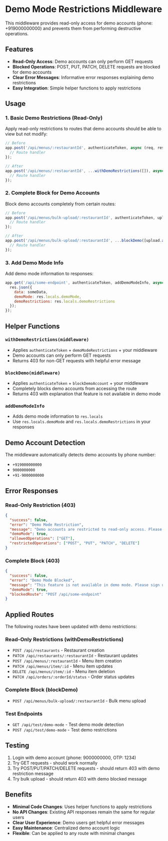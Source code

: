 # Demo Mode Restrictions Middleware

This middleware provides read-only access for demo accounts (phone: +919000000000) and prevents them from performing destructive operations.

## Features

- **Read-Only Access**: Demo accounts can only perform GET requests
- **Blocked Operations**: POST, PUT, PATCH, DELETE requests are blocked for demo accounts
- **Clear Error Messages**: Informative error responses explaining demo restrictions
- **Easy Integration**: Simple helper functions to apply restrictions

## Usage

### 1. Basic Demo Restrictions (Read-Only)

Apply read-only restrictions to routes that demo accounts should be able to view but not modify:

```javascript
// Before
app.post('/api/menus/:restaurantId', authenticateToken, async (req, res) => {
  // Route handler
});

// After
app.post('/api/menus/:restaurantId', ...withDemoRestrictions([]), async (req, res) => {
  // Route handler
});
```

### 2. Complete Block for Demo Accounts

Block demo accounts completely from certain routes:

```javascript
// Before
app.post('/api/menus/bulk-upload/:restaurantId', authenticateToken, upload.array('files'), async (req, res) => {
  // Route handler
});

// After
app.post('/api/menus/bulk-upload/:restaurantId', ...blockDemo([upload.array('files')]), async (req, res) => {
  // Route handler
});
```

### 3. Add Demo Mode Info

Add demo mode information to responses:

```javascript
app.get('/api/some-endpoint', authenticateToken, addDemoModeInfo, async (req, res) => {
  res.json({
    data: someData,
    demoMode: res.locals.demoMode,
    demoRestrictions: res.locals.demoRestrictions
  });
});
```

## Helper Functions

### `withDemoRestrictions(middleware)`
- Applies `authenticateToken` + `demoModeRestrictions` + your middleware
- Demo accounts can only perform GET requests
- Returns 403 for non-GET requests with helpful error message

### `blockDemo(middleware)`
- Applies `authenticateToken` + `blockDemoAccount` + your middleware
- Completely blocks demo accounts from accessing the route
- Returns 403 with explanation that feature is not available in demo mode

### `addDemoModeInfo`
- Adds demo mode information to `res.locals`
- Use `res.locals.demoMode` and `res.locals.demoRestrictions` in your responses

## Demo Account Detection

The middleware automatically detects demo accounts by phone number:
- `+919000000000`
- `9000000000`
- `+91-9000000000`

## Error Responses

### Read-Only Restriction (403)
```json
{
  "success": false,
  "error": "Demo Mode Restriction",
  "message": "Demo accounts are restricted to read-only access. Please sign up for a full account to perform this action.",
  "demoMode": true,
  "allowedOperations": ["GET"],
  "restrictedOperations": ["POST", "PUT", "PATCH", "DELETE"]
}
```

### Complete Block (403)
```json
{
  "success": false,
  "error": "Demo Mode Blocked",
  "message": "This feature is not available in demo mode. Please sign up for a full account.",
  "demoMode": true,
  "blockedRoute": "POST /api/some-endpoint"
}
```

## Applied Routes

The following routes have been updated with demo restrictions:

### Read-Only Restrictions (withDemoRestrictions)
- `POST /api/restaurants` - Restaurant creation
- `PATCH /api/restaurants/:restaurantId` - Restaurant updates
- `POST /api/menus/:restaurantId` - Menu item creation
- `PATCH /api/menus/item/:id` - Menu item updates
- `DELETE /api/menus/item/:id` - Menu item deletion
- `PATCH /api/orders/:orderId/status` - Order status updates

### Complete Block (blockDemo)
- `POST /api/menus/bulk-upload/:restaurantId` - Bulk menu upload

### Test Endpoints
- `GET /api/test/demo-mode` - Test demo mode detection
- `POST /api/test/demo-mode` - Test demo restrictions

## Testing

1. Login with demo account (phone: 9000000000, OTP: 1234)
2. Try GET requests - should work normally
3. Try POST/PUT/PATCH/DELETE requests - should return 403 with demo restriction message
4. Try bulk upload - should return 403 with demo blocked message

## Benefits

- **Minimal Code Changes**: Uses helper functions to apply restrictions
- **No API Changes**: Existing API responses remain the same for regular users
- **Clear User Experience**: Demo users get helpful error messages
- **Easy Maintenance**: Centralized demo account logic
- **Flexible**: Can be applied to any route with minimal changes

